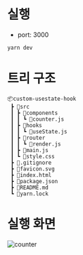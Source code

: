 # 실행

- port: 3000

```bash
yarn dev
```

# 트리 구조

```
📦custom-usestate-hook
 ┣ 📂src
 ┃ ┣ 📂components
 ┃ ┃ ┗ 📜counter.js
 ┃ ┣ 📂hooks
 ┃ ┃ ┗ 📜useState.js
 ┃ ┣ 📂router
 ┃ ┃ ┗ 📜render.js
 ┃ ┣ 📜main.js
 ┃ ┗ 📜style.css
 ┣ 📜.gitignore
 ┣ 📜favicon.svg
 ┣ 📜index.html
 ┣ 📜package.json
 ┣ 📜README.md
 ┗ 📜yarn.lock
```

# 실행 화면

![counter](https://user-images.githubusercontent.com/77968955/187054396-a2c241ae-ffdd-4deb-8709-1a0ab6a39e6c.gif)
